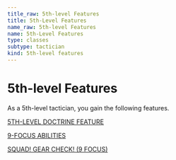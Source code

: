 ```yaml
---
title_raw: 5th-level Features
title: 5th-Level Features
name_raw: 5th-level Features
name: 5th-Level Features
type: classes
subtype: tactician
kind: 5th-level features
---
```


# 5th-level Features

As a 5th-level tactician, you gain the following features.

[5TH-LEVEL DOCTRINE FEATURE](./5th-Level%20Doctrine%20Feature/5th-Level%20Doctrine%20Feature.md)

[9-FOCUS ABILITIES](./9-Focus%20Abilities.md)

[SQUAD! GEAR CHECK! (9 FOCUS)](./Squad%20Gear%20Check.md)
